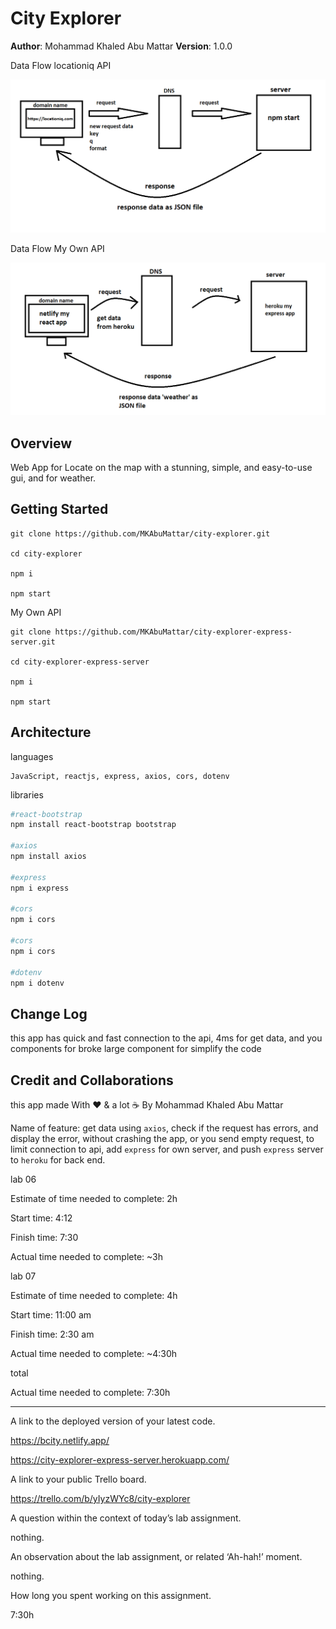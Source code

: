 # City Explorer

**Author**: Mohammad Khaled Abu Mattar
**Version**: 1.0.0

Data Flow locationiq API

![Data Flow](./public/assets/img/dataflow.png "Data Flow")

Data Flow My Own API

![Data Flow](./public/assets/img/data-flow.png "Data Flow")


## Overview
<!-- Provide a high level overview of what this application is and why you are building it, beyond the fact that it's an assignment for this class. (i.e. What's your problem domain?) -->

Web App for Locate on the map with a stunning, simple, and easy-to-use gui, and for weather.

## Getting Started
<!-- What are the steps that a user must take in order to build this app on their own machine and get it running? -->

```
git clone https://github.com/MKAbuMattar/city-explorer.git

cd city-explorer

npm i

npm start
```

My Own API

```
git clone https://github.com/MKAbuMattar/city-explorer-express-server.git

cd city-explorer-express-server

npm i

npm start
```

## Architecture
<!-- Provide a detailed description of the application design. What technologies (languages, libraries, etc) you're using, and any other relevant design information. -->

languages

```
JavaScript, reactjs, express, axios, cors, dotenv
```

libraries

```bash
#react-bootstrap
npm install react-bootstrap bootstrap

#axios
npm install axios

#express
npm i express

#cors
npm i cors

#cors
npm i cors

#dotenv
npm i dotenv
```

## Change Log
<!-- Use this area to document the iterative changes made to your application as each feature is successfully implemented. Use time stamps. Here's an example:

01-01-2001 4:59pm - Application now has a fully-functional express server, with a GET route for the location resource. -->

this app has quick and fast connection to the api, 4ms for get data, and you components for broke  large component for simplify the code

## Credit and Collaborations
<!-- Give credit (and a link) to other people or resources that helped you build this application. -->

this app  made With ❤ & a lot ☕ By Mohammad Khaled Abu Mattar

Name of feature: get data using `axios`, check if the request has errors, and display the error, without crashing the app, or you send empty request, to limit connection to api, add `express` for own server, and push `express` server to `heroku` for back end.

lab 06

Estimate of time needed to complete: 2h

Start time: 4:12

Finish time: 7:30

Actual time needed to complete: ~3h

lab 07

Estimate of time needed to complete: 4h

Start time: 11:00 am

Finish time: 2:30 am

Actual time needed to complete: ~4:30h

total 

Actual time needed to complete: 7:30h

***

A link to the deployed version of your latest code.

https://bcity.netlify.app/

https://city-explorer-express-server.herokuapp.com/

A link to your public Trello board.  

https://trello.com/b/yIyzWYc8/city-explorer

A question within the context of today’s lab assignment.

nothing.

An observation about the lab assignment, or related ‘Ah-hah!’ moment.

nothing.

How long you spent working on this assignment.

7:30h